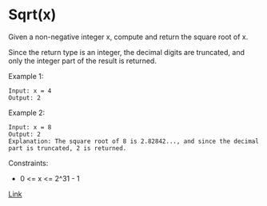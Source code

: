 # Sqrt(x)

Given a non-negative integer x, compute and return the square root of x.

Since the return type is an integer, the decimal digits are truncated, and only the integer part of the result is
returned.

Example 1:

```
Input: x = 4
Output: 2
```

Example 2:

```
Input: x = 8
Output: 2
Explanation: The square root of 8 is 2.82842..., and since the decimal part is truncated, 2 is returned.
```

Constraints:

* 0 <= x <= 2^31 - 1

[Link](https://leetcode.com/problems/sqrtx/)